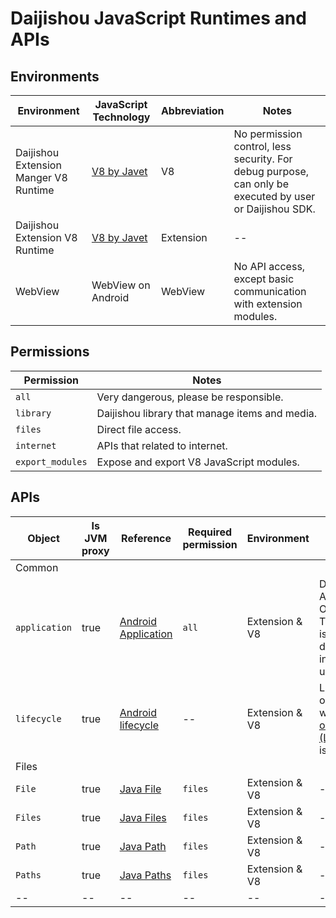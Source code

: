 # Daijishou JavaScript Runtimes and APIs

## Environments
Environment | JavaScript Technology | Abbreviation | Notes
-- | -- | -- | -- 
Daijishou Extension Manger V8 Runtime | [V8 by Javet](https://github.com/caoccao/Javet) | V8 | No permission control, less security. For debug purpose, can only be executed by user or Daijishou SDK. 
Daijishou Extension V8 Runtime | [V8 by Javet](https://github.com/caoccao/Javet) | Extension | -- 
WebView | WebView on Android | WebView | No API access, except basic communication with extension modules. 

## Permissions
Permission | Notes
-- | --
`all` | Very dangerous, please be responsible.
`library` | Daijishou library that manage items and media.
`files` | Direct file access.
`internet` | APIs that related to internet.
`export_modules` | Expose and export V8 JavaScript modules.

## APIs
<!-- ### Common Objects -->
Object | Is JVM proxy | Reference | Required permission | Environment | Notes
-- | -- | -- | -- | -- | --
Common |  |  |  |  | 
`application` | true | [Android Application](https://developer.android.com/reference/android/app/Application) | `all` | Extension & V8 | Daijishou Application Object. This object is for debug, and internal uses.
`lifecycle` | true | [Android lifecycle](https://developer.android.com/reference/androidx/lifecycle/package-summary) | -- | Extension & V8 | Lifecycle object when [observation (LiveData)](https://developer.android.com/topic/libraries/architecture/livedata) is needed.
Files |  |  |  |  | 
`File` | true | [Java File](https://docs.oracle.com/javase/8/docs/api/java/io/File.html) | `files` | Extension & V8 | --
`Files` | true | [Java Files](https://docs.oracle.com/javase/8/docs/api/java/nio/file/Files.html) | `files` | Extension & V8 | --
`Path` | true | [Java Path](https://docs.oracle.com/javase/8/docs/api/java/nio/file/Path.html) | `files` | Extension & V8 | --
`Paths` | true | [Java Paths](https://docs.oracle.com/javase/8/docs/api/java/nio/file/Paths.htmll) | `files` | Extension & V8 | --
-- | -- | -- | -- | -- | --